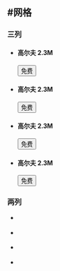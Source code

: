 #网格
--- 

<h3 class="title2">三列</h3>
<ul class="ui-grid-trisect ui-border-b">
    <li>
        <div class="ui-grid-trisect-img">
            <span style="background-image:url(http://placehold.sinaapp.com//?190*284)"></span>
        </div>
        <h4>高尔夫 <span>2.3M</span></h4>
        <button class="ui-btn-s ui-btn-progress">免费</button>
    </li>
    <li>
        <div class="ui-grid-trisect-img">
            <span style="background-image:url(http://placehold.sinaapp.com//?190*284)"></span>
        </div>
        <h4>高尔夫 <span>2.3M</span></h4>
        <button class="ui-btn-s ui-btn-progress">免费</button>
    </li>
    <li>
        <div class="ui-grid-trisect-img">
            <span style="background-image:url(http://placehold.sinaapp.com//?190*284)"></span>
        </div>
        <h4>高尔夫 <span>2.3M</span></h4>
        <button class="ui-btn-s ui-btn-progress">免费</button>
    </li>
    <li>
        <div class="ui-grid-trisect-img">
            <span style="background-image:url(http://placehold.sinaapp.com//?190*284)"></span>
        </div>
        <h4>高尔夫 <span>2.3M</span></h4>
        <button class="ui-btn-s ui-btn-progress">免费</button>
    </li>
</ul>
<h3 class="title2">两列</h3>
<ul class="ui-grid-halve">
    <li>
        <div class="ui-grid-halve-img">
            <span style="background-image:url(http://placehold.sinaapp.com//?290*160)"></span>
        </div>
    </li>
    <li>
        <div class="ui-grid-halve-img">
            <span style="background-image:url(http://placehold.sinaapp.com//?290*160)"></span>
        </div>
    </li>
    <li>
        <div class="ui-grid-halve-img">
            <span style="background-image:url(http://placehold.sinaapp.com//?290*160)"></span>
        </div>
    </li>
    <li>
        <div class="ui-grid-halve-img">
            <span style="background-image:url(http://placehold.sinaapp.com//?290*160)"></span>
        </div>
    </li>
</ul>      
